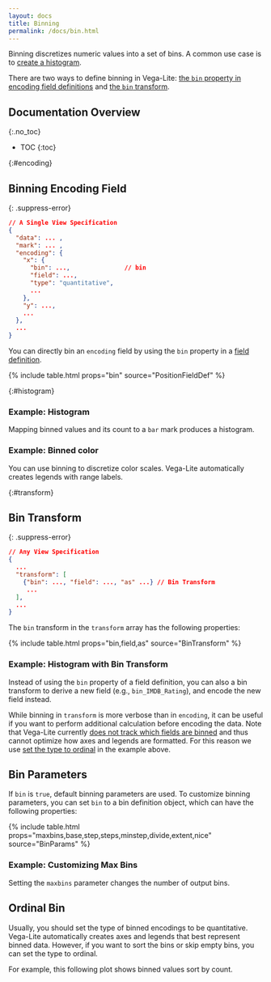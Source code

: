 ```yaml
---
layout: docs
title: Binning
permalink: /docs/bin.html
---
```


Binning discretizes numeric values into a set of bins. A common use case is to [create a histogram](#example).

There are two ways to define binning in Vega-Lite: [the `bin` property in encoding field definitions](#encoding) and [the `bin` transform](#transform).

## Documentation Overview
{:.no_toc}

* TOC
{:toc}


{:#encoding}
## Binning Encoding Field

{: .suppress-error}
```json
// A Single View Specification
{
  "data": ... ,
  "mark": ... ,
  "encoding": {
    "x": {
      "bin": ...,               // bin
      "field": ...,
      "type": "quantitative",
      ...
    },
    "y": ...,
    ...
  },
  ...
}
```

You can directly bin an `encoding` field by using the `bin` property in a [field definition](encoding.html#field).

{% include table.html props="bin" source="PositionFieldDef" %}

{:#histogram}
### Example: Histogram

Mapping binned values and its count to a `bar` mark produces a histogram.

<div class="vl-example" data-name="histogram"></div>

### Example: Binned color

You can use binning to discretize color scales. Vega-Lite automatically creates legends with range labels.

<div class="vl-example" data-name="point_binned_color"></div>


{:#transform}
## Bin Transform

{: .suppress-error}
```json
// Any View Specification
{
  ...
  "transform": [
    {"bin": ..., "field": ..., "as" ...} // Bin Transform
     ...
  ],
  ...
}
```

The `bin` transform in the `transform` array has the following properties:

{% include table.html props="bin,field,as" source="BinTransform" %}

### Example: Histogram with Bin Transform

Instead of using the `bin` property of a field definition, you can also a bin transform
to derive a new field (e.g., `bin_IMDB_Rating`), and encode the new field instead.

<div class="vl-example" data-name="histogram_bin_transform"></div>

While binning in `transform` is more verbose than in `encoding`, it can be useful if you want to perform additional
calculation before encoding the data. Note that Vega-Lite currently [does not track which fields are binned](https://github.com/vega/vega-lite/issues/2862) and thus cannot optimize how axes and legends are formatted. For this reason we use [set the type to ordinal](#ordinal-bin) in the example above.

## Bin Parameters

If `bin` is `true`, default binning parameters are used. To customize binning parameters, you can set `bin` to a bin definition object, which can have the following properties:


{% include table.html props="maxbins,base,step,steps,minstep,divide,extent,nice" source="BinParams" %}

### Example: Customizing Max Bins

Setting the `maxbins` parameter changes the number of output bins.

<div class="vl-example" data-name="histogram_bin_change"></div>

## Ordinal Bin

Usually, you should set the type of binned encodings to be quantitative. Vega-Lite automatically creates axes and legends that best represent binned data. However, if you want to sort the bins or skip empty bins, you can set the type to ordinal.

For example, this following plot shows binned values sort by count.

<div class="vl-example" data-name="histogram_ordinal_sort"></div>
